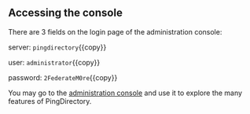 ## Accessing the console
There are 3 fields on the login page of the administration console:

server: `pingdirectory`{{copy}}

user: `administrator`{{copy}}

password: `2FederateM0re`{{copy}}


You may go to the [administration console](https://[[HOST_SUBDOMAIN]]-8080-[[KATACODA_HOST]].environments.katacoda.com/console) and use it to explore the many features of PingDirectory.